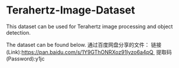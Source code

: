 # Terahertz-Image-Dataset
This dataset can be used for Terahertz image processing and object detection.

The dataset can be found below.
通过百度网盘分享的文件：
链接(Link):https://pan.baidu.com/s/1Y9GThONRXoz91Iyzo6a4pQ 
提取码(Password):y1jc
